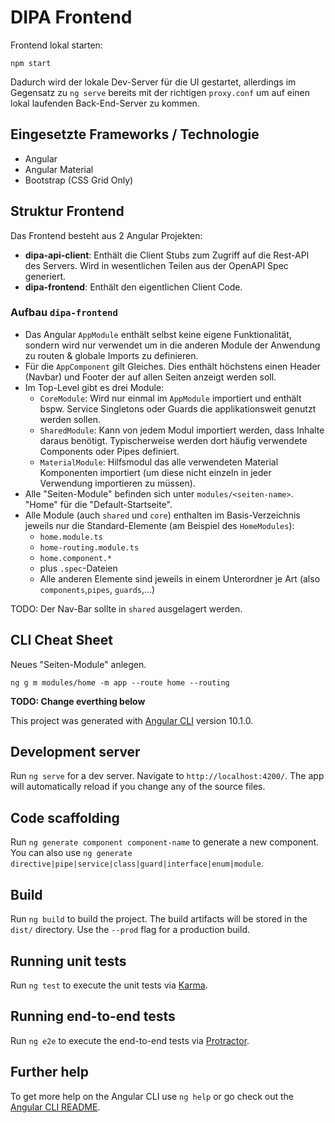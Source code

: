 # DIPA Frontend

Frontend lokal starten:
```
npm start
```
Dadurch wird der lokale Dev-Server für die UI gestartet, allerdings im Gegensatz zu `ng serve` bereits mit der richtigen `proxy.conf` um auf einen lokal laufenden Back-End-Server zu kommen.

## Eingesetzte Frameworks / Technologie

- Angular
- Angular Material
- Bootstrap (CSS Grid Only)

## Struktur Frontend

Das Frontend besteht aus 2 Angular Projekten:

- **dipa-api-client**: Enthält die Client Stubs zum Zugriff auf die Rest-API des Servers. Wird in wesentlichen Teilen aus der OpenAPI Spec generiert. 
- **dipa-frontend**: Enthält den eigentlichen Client Code.

### Aufbau `dipa-frontend`

- Das Angular `AppModule` enthält selbst keine eigene Funktionalität, sondern wird nur verwendet um in die anderen Module der Anwendung zu routen & globale Imports zu definieren.
- Für die `AppComponent` gilt Gleiches. Dies enthält höchstens einen Header (Navbar) und Footer der auf allen Seiten anzeigt werden soll. 
- Im Top-Level gibt es drei Module: 
  - `CoreModule`: Wird nur einmal im `AppModule` importiert und enthält bspw. Service Singletons oder Guards die applikationsweit genutzt werden sollen.  
  - `SharedModule`: Kann von jedem Modul importiert werden, dass Inhalte daraus benötigt. Typischerweise werden dort häufig verwendete Components oder Pipes definiert. 
  - `MaterialModule`: Hilfsmodul das alle verwendeten Material Komponenten  importiert (um diese nicht einzeln in jeder Verwendung importieren zu müssen).
- Alle "Seiten-Module" befinden sich unter `modules/<seiten-name>`. "Home" für die "Default-Startseite". 
- Alle Module (auch `shared` und `core`) enthalten im Basis-Verzeichnis jeweils nur die Standard-Elemente (am Beispiel des `HomeModules`):
  - `home.module.ts`
  - `home-routing.module.ts`
  - `home.component.*`
  - plus `.spec`-Dateien
  - Alle anderen Elemente sind jeweils in einem Unterordner je Art (also `components`,`pipes`, `guards`,...)

TODO: Der Nav-Bar sollte in `shared` ausgelagert werden.

## CLI Cheat Sheet

Neues "Seiten-Module" anlegen.
```
ng g m modules/home -m app --route home --routing
```

**TODO: Change everthing below**

This project was generated with [Angular CLI](https://github.com/angular/angular-cli) version 10.1.0.

## Development server

Run `ng serve` for a dev server. Navigate to `http://localhost:4200/`. The app will automatically reload if you change any of the source files.

## Code scaffolding

Run `ng generate component component-name` to generate a new component. You can also use `ng generate directive|pipe|service|class|guard|interface|enum|module`.

## Build

Run `ng build` to build the project. The build artifacts will be stored in the `dist/` directory. Use the `--prod` flag for a production build.

## Running unit tests

Run `ng test` to execute the unit tests via [Karma](https://karma-runner.github.io).

## Running end-to-end tests

Run `ng e2e` to execute the end-to-end tests via [Protractor](http://www.protractortest.org/).

## Further help

To get more help on the Angular CLI use `ng help` or go check out the [Angular CLI README](https://github.com/angular/angular-cli/blob/master/README.md).
